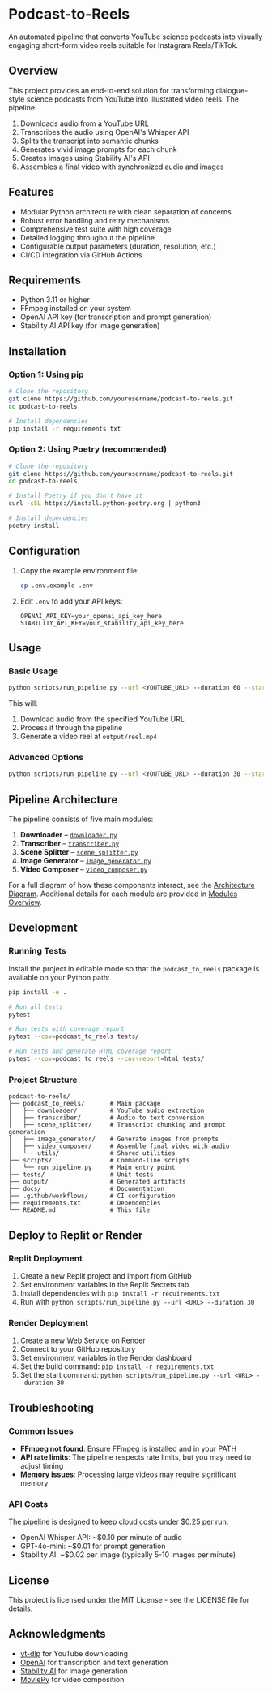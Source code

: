 # Podcast-to-Reels

An automated pipeline that converts YouTube science podcasts into visually engaging short-form video reels suitable for Instagram Reels/TikTok.

## Overview

This project provides an end-to-end solution for transforming dialogue-style science podcasts from YouTube into illustrated video reels. The pipeline:

1. Downloads audio from a YouTube URL
2. Transcribes the audio using OpenAI's Whisper API
3. Splits the transcript into semantic chunks
4. Generates vivid image prompts for each chunk
5. Creates images using Stability AI's API
6. Assembles a final video with synchronized audio and images

## Features

- Modular Python architecture with clean separation of concerns
- Robust error handling and retry mechanisms
- Comprehensive test suite with high coverage
- Detailed logging throughout the pipeline
- Configurable output parameters (duration, resolution, etc.)
- CI/CD integration via GitHub Actions

## Requirements

- Python 3.11 or higher
- FFmpeg installed on your system
- OpenAI API key (for transcription and prompt generation)
- Stability AI API key (for image generation)

## Installation

### Option 1: Using pip

```bash
# Clone the repository
git clone https://github.com/yourusername/podcast-to-reels.git
cd podcast-to-reels

# Install dependencies
pip install -r requirements.txt
```

### Option 2: Using Poetry (recommended)

```bash
# Clone the repository
git clone https://github.com/yourusername/podcast-to-reels.git
cd podcast-to-reels

# Install Poetry if you don't have it
curl -sSL https://install.python-poetry.org | python3 -

# Install dependencies
poetry install
```

## Configuration

1. Copy the example environment file:
   ```bash
   cp .env.example .env
   ```

2. Edit `.env` to add your API keys:
   ```
   OPENAI_API_KEY=your_openai_api_key_here
   STABILITY_API_KEY=your_stability_api_key_here
   ```

## Usage

### Basic Usage

```bash
python scripts/run_pipeline.py --url <YOUTUBE_URL> --duration 60 --start-time 0
```

This will:
1. Download audio from the specified YouTube URL
2. Process it through the pipeline
3. Generate a video reel at `output/reel.mp4`

### Advanced Options

```bash
python scripts/run_pipeline.py --url <YOUTUBE_URL> --duration 30 --start-time 10 --output custom_output.mp4
```

## Pipeline Architecture

The pipeline consists of five main modules:

1. **Downloader** – [`downloader.py`](podcast_to_reels/downloader/downloader.py)
2. **Transcriber** – [`transcriber.py`](podcast_to_reels/transcriber/transcriber.py)
3. **Scene Splitter** – [`scene_splitter.py`](podcast_to_reels/scene_splitter/scene_splitter.py)
4. **Image Generator** – [`image_generator.py`](podcast_to_reels/image_generator/image_generator.py)
5. **Video Composer** – [`video_composer.py`](podcast_to_reels/video_composer/video_composer.py)

For a full diagram of how these components interact, see the [Architecture Diagram](docs/architecture_diagram.md).  Additional details for each module are provided in [Modules Overview](docs/modules_overview.md).

## Development

### Running Tests

Install the project in editable mode so that the `podcast_to_reels` package is
available on your Python path:

```bash
pip install -e .
```

```bash
# Run all tests
pytest

# Run tests with coverage report
pytest --cov=podcast_to_reels tests/

# Run tests and generate HTML coverage report
pytest --cov=podcast_to_reels --cov-report=html tests/
```

### Project Structure

```
podcast-to-reels/
├── podcast_to_reels/       # Main package
│   ├── downloader/         # YouTube audio extraction
│   ├── transcriber/        # Audio to text conversion
│   ├── scene_splitter/     # Transcript chunking and prompt generation
│   ├── image_generator/    # Generate images from prompts
│   ├── video_composer/     # Assemble final video with audio
│   └── utils/              # Shared utilities
├── scripts/                # Command-line scripts
│   └── run_pipeline.py     # Main entry point
├── tests/                  # Unit tests
├── output/                 # Generated artifacts
├── docs/                   # Documentation
├── .github/workflows/      # CI configuration
├── requirements.txt        # Dependencies
└── README.md               # This file
```

## Deploy to Replit or Render

### Replit Deployment

1. Create a new Replit project and import from GitHub
2. Set environment variables in the Replit Secrets tab
3. Install dependencies with `pip install -r requirements.txt`
4. Run with `python scripts/run_pipeline.py --url <URL> --duration 30`

### Render Deployment

1. Create a new Web Service on Render
2. Connect to your GitHub repository
3. Set environment variables in the Render dashboard
4. Set the build command: `pip install -r requirements.txt`
5. Set the start command: `python scripts/run_pipeline.py --url <URL> --duration 30`

## Troubleshooting

### Common Issues

- **FFmpeg not found**: Ensure FFmpeg is installed and in your PATH
- **API rate limits**: The pipeline respects rate limits, but you may need to adjust timing
- **Memory issues**: Processing large videos may require significant memory

### API Costs

The pipeline is designed to keep cloud costs under $0.25 per run:
- OpenAI Whisper API: ~$0.10 per minute of audio
- GPT-4o-mini: ~$0.01 for prompt generation
- Stability AI: ~$0.02 per image (typically 5-10 images per minute)

## License

This project is licensed under the MIT License - see the LICENSE file for details.

## Acknowledgments

- [yt-dlp](https://github.com/yt-dlp/yt-dlp) for YouTube downloading
- [OpenAI](https://openai.com/) for transcription and text generation
- [Stability AI](https://stability.ai/) for image generation
- [MoviePy](https://zulko.github.io/moviepy/) for video composition
